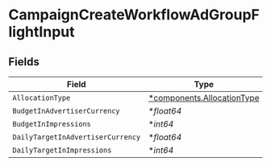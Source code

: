 # CampaignCreateWorkflowAdGroupFlightInput


## Fields

| Field                                                                   | Type                                                                    | Required                                                                | Description                                                             |
| ----------------------------------------------------------------------- | ----------------------------------------------------------------------- | ----------------------------------------------------------------------- | ----------------------------------------------------------------------- |
| `AllocationType`                                                        | [*components.AllocationType](../../models/components/allocationtype.md) | :heavy_minus_sign:                                                      | N/A                                                                     |
| `BudgetInAdvertiserCurrency`                                            | **float64*                                                              | :heavy_minus_sign:                                                      | N/A                                                                     |
| `BudgetInImpressions`                                                   | **int64*                                                                | :heavy_minus_sign:                                                      | N/A                                                                     |
| `DailyTargetInAdvertiserCurrency`                                       | **float64*                                                              | :heavy_minus_sign:                                                      | N/A                                                                     |
| `DailyTargetInImpressions`                                              | **int64*                                                                | :heavy_minus_sign:                                                      | N/A                                                                     |